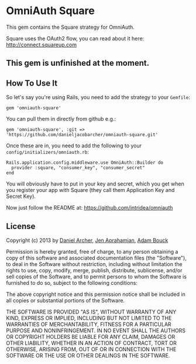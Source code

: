 # OmniAuth Square

This gem contains the Square strategy for OmniAuth.

Square uses the OAuth2 flow, you can read about it here: http://connect.squareup.com

## This gem is unfinished at the moment.

## How To Use It

So let's say you're using Rails, you need to add the strategy to your `Gemfile`:

    gem 'omniauth-square'

You can pull them in directly from github e.g.:

    gem 'omniauth-square', :git => 'https://github.com/danieljacobarcher/omniauth-square.git'

Once these are in, you need to add the following to your `config/initializers/omniauth.rb`:

    Rails.application.config.middleware.use OmniAuth::Builder do
      provider :square, "consumer_key", "consumer_secret" 
    end

You will obviously have to put in your key and secret, which you get when you register your app with Square (they call them Application Key and Secret Key). 

Now just follow the README at: https://github.com/intridea/omniauth

## License

Copyright (c) 2013 by [Daniel Archer](https://github.com/danieljacobarcher/), [Jen Aprahamian](https://github.com/jennifermarie/), [Adam Bouck](https://github.com/abouck/)

Permission is hereby granted, free of charge, to any person obtaining a copy of this software and associated documentation files (the "Software"), to deal in the Software without restriction, including without limitation the rights to use, copy, modify, merge, publish, distribute, sublicense, and/or sell copies of the Software, and to permit persons to whom the Software is furnished to do so, subject to the following conditions:

The above copyright notice and this permission notice shall be included in all copies or substantial portions of the Software.

THE SOFTWARE IS PROVIDED "AS IS", WITHOUT WARRANTY OF ANY KIND, EXPRESS OR IMPLIED, INCLUDING BUT NOT LIMITED TO THE WARRANTIES OF MERCHANTABILITY, FITNESS FOR A PARTICULAR PURPOSE AND NONINFRINGEMENT. IN NO EVENT SHALL THE AUTHORS OR COPYRIGHT HOLDERS BE LIABLE FOR ANY CLAIM, DAMAGES OR OTHER LIABILITY, WHETHER IN AN ACTION OF CONTRACT, TORT OR OTHERWISE, ARISING FROM, OUT OF OR IN CONNECTION WITH THE SOFTWARE OR THE USE OR OTHER DEALINGS IN THE SOFTWARE.
